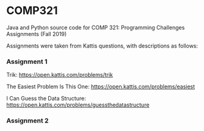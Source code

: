# COMP321
Java and Python source code for COMP 321: Programming Challenges Assignments (Fall 2019)

Assignments were taken from Kattis questions, with descriptions as follows:

### Assignment 1
Trik: https://open.kattis.com/problems/trik

The Easiest Problem Is This One: https://open.kattis.com/problems/easiest

I Can Guess the Data Structure: https://open.kattis.com/problems/guessthedatastructure

### Assignment 2
